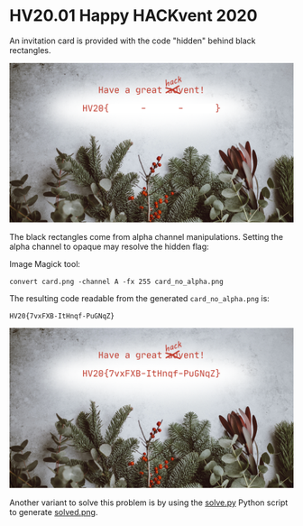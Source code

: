 # HV20.01 Happy HACKvent 2020

An invitation card is provided with the code "hidden" behind black rectangles. 

![card.png](card.png)

The black rectangles come from alpha channel manipulations. Setting the alpha channel to opaque may resolve the hidden flag:

Image Magick tool:

    convert card.png -channel A -fx 255 card_no_alpha.png

    
The resulting code readable from the generated `card_no_alpha.png` is:

    HV20{7vxFXB-ItHnqf-PuGNqZ}

![card_no_alpha.png](card_no_alpha.png)


Another variant to solve this problem is by using the [solve.py](solve.py) Python script to generate [solved.png](solved.png).
